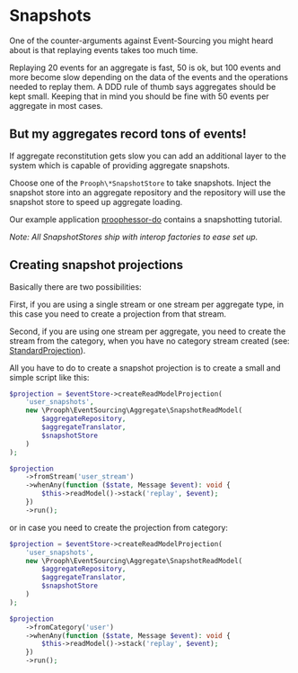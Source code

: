 # Snapshots

One of the counter-arguments against Event-Sourcing you might heard about is that replaying events takes too much time.

Replaying 20 events for an aggregate is fast, 50 is ok, but 100 events and more become slow depending on the data of the events and the operations needed to replay them.
A DDD rule of thumb says aggregates should be kept small. Keeping that in mind you should be fine with 50 events per aggregate
in most cases.

## But my aggregates record tons of events!

If aggregate reconstitution gets slow you can add an additional layer to the system which
is capable of providing aggregate snapshots.

Choose one of the `Prooph\*SnapshotStore` to take snapshots.
Inject the snapshot store into an aggregate repository and the repository will use the snapshot store to speed up
aggregate loading.

Our example application [proophessor-do](https://github.com/prooph/proophessor-do) contains a snapshotting tutorial.

*Note: All SnapshotStores ship with interop factories to ease set up.*

## Creating snapshot projections

Basically there are two possibilities:

First, if you are using a single stream or one stream per aggregate type, in this case you need to
create a projection from that stream.

Second, if you are using one stream per aggregate, you need to create the stream from the category,
when you have no category stream created (see: [StandardProjection](https://github.com/prooph/standard-projections/)).

All you have to do to create a snapshot projection is to create a small and simple script like this:

```php
$projection = $eventStore->createReadModelProjection(
    'user_snapshots',
    new \Prooph\EventSourcing\Aggregate\SnapshotReadModel(
        $aggregateRepository,
        $aggregateTranslator,
        $snapshotStore
    )
);

$projection
    ->fromStream('user_stream')
    ->whenAny(function ($state, Message $event): void {
        $this->readModel()->stack('replay', $event);
    })
    ->run();
```

or in case you need to create the projection from category:

```php
$projection = $eventStore->createReadModelProjection(
    'user_snapshots',
    new \Prooph\EventSourcing\Aggregate\SnapshotReadModel(
        $aggregateRepository,
        $aggregateTranslator,
        $snapshotStore
    )
);

$projection
    ->fromCategory('user')
    ->whenAny(function ($state, Message $event): void {
        $this->readModel()->stack('replay', $event);
    })
    ->run();
```
